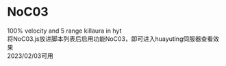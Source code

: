 # NoC03
100% velocity and 5 range killaura in hyt  
将NoC03.js放进脚本列表后启用功能NoC03，即可进入huayuting伺服器查看效果  
2023/02/03可用
